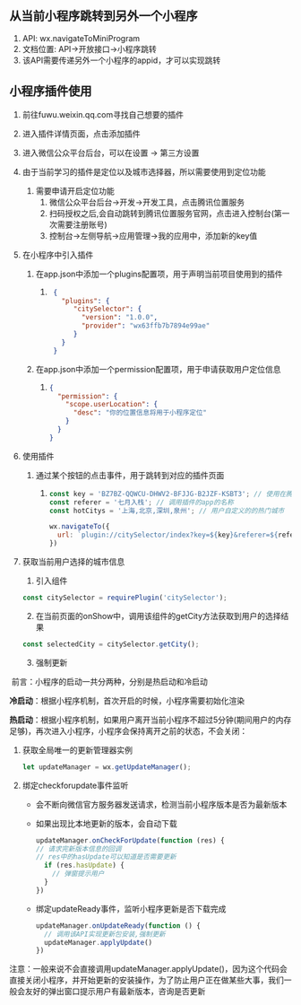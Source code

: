 ## 从当前小程序跳转到另外一个小程序

1. API: wx.navigateToMiniProgram
2. 文档位置: API->开放接口->小程序跳转
3. 该API需要传递另外一个小程序的appid，才可以实现跳转

## 小程序插件使用

1. 前往fuwu.weixin.qq.com寻找自己想要的插件

2. 进入插件详情页面，点击添加插件

3. 进入微信公众平台后台，可以在设置 -> 第三方设置

4. 由于当前学习的插件是定位以及城市选择器，所以需要使用到定位功能

   1. 需要申请开启定位功能
      1. 微信公众平台后台->开发->开发工具，点击腾讯位置服务
      2. 扫码授权之后,会自动跳转到腾讯位置服务官网，点击进入控制台(第一次需要注册账号)
      3. 控制台->左侧导航->应用管理->我的应用中，添加新的key值

5. 在小程序中引入插件

   1. 在app.json中添加一个plugins配置项，用于声明当前项目使用到的插件

      1. ```json
          {
            "plugins": {
               "citySelector": {
                 "version": "1.0.0",
                 "provider": "wx63ffb7b7894e99ae"
               }
           	}
          }
         ```

         

   2. 在app.json中添加一个permission配置项，用于申请获取用户定位信息

      1. ```json
         {
           "permission": {
             "scope.userLocation": {
               "desc": "你的位置信息将用于小程序定位"
             }
           }
         }
         ```

6. 使用插件

   1. 通过某个按钮的点击事件，用于跳转到对应的插件页面

      1. ```js
         const key = 'BZ7BZ-QQWCU-DHWV2-BFJJG-B2JZF-KSBT3'; // 使用在腾讯位置服务申请的key
         const referer = '七月入栈'; // 调用插件的app的名称
         const hotCitys = '上海,北京,深圳,泉州'; // 用户自定义的的热门城市
         
         wx.navigateTo({
           url: `plugin://citySelector/index?key=${key}&referer=${referer}&hotCitys=${hotCitys}`,
         })
         ```

7. 获取当前用户选择的城市信息

   1. 引入组件

   ```javascript
   const citySelector = requirePlugin('citySelector');
   ```

   2. 在当前页面的onShow中，调用该组件的getCity方法获取到用户的选择结果

   ```javascript
   const selectedCity = citySelector.getCity();
   ```

   3. 强制更新

​	前言：小程序的启动一共分两种，分别是热启动和冷启动

​	**冷启动**：根据小程序机制，首次开启的时候，小程序需要初始化渲染

​	**热启动**：根据小程序机制，如果用户离开当前小程序不超过5分钟(期间用户的内存足够)，再次进入小程序，小程序会保持离开之前的状态，不会关闭：

1. 获取全局唯一的更新管理器实例

   ```js
   let updateManager = wx.getUpdateManager();
   ```

   

2. 绑定checkforupdate事件监听

   - 会不断向微信官方服务器发送请求，检测当前小程序版本是否为最新版本

   - 如果出现比本地更新的版本，会自动下载

     ```js
     updateManager.onCheckForUpdate(function (res) {
     // 请求完新版本信息的回调
     // res中的hasUpdate可以知道是否需要更新
       if (res.hasUpdate) {
         // 弹窗提示用户
       }
     })
     ```

     

   - 绑定updateReady事件，监听小程序更新是否下载完成

     ```js
     updateManager.onUpdateReady(function () {
       // 调用该API实现更新包安装,强制更新
       updateManager.applyUpdate()
     })
     ```

     

注意：一般来说不会直接调用updateManager.applyUpdate()，因为这个代码会直接关闭小程序，并开始更新的安装操作，为了防止用户正在做某些大事，我们一般会友好的弹出窗口提示用户有最新版本，咨询是否更新
